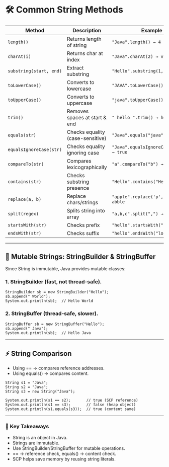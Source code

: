 # 🛠️ Common String Methods
###
| Method                  | Description                      | Example                                  |
| ----------------------- | -------------------------------- | ---------------------------------------- |
| `length()`              | Returns length of string         | `"Java".length() → 4`                    |
| `charAt(i)`             | Returns char at index            | `"Java".charAt(2) → v`                   |
| `substring(start, end)` | Extract substring                | `"Hello".substring(1, 4) → ell`          |
| `toLowerCase()`         | Converts to lowercase            | `"JAVA".toLowerCase() → java`            |
| `toUpperCase()`         | Converts to uppercase            | `"java".toUpperCase() → JAVA`            |
| `trim()`                | Removes spaces at start & end    | `" hello ".trim() → hello`               |
| `equals(str)`           | Checks equality (case-sensitive) | `"Java".equals("java") → false`          |
| `equalsIgnoreCase(str)` | Checks equality ignoring case    | `"Java".equalsIgnoreCase("java") → true` |
| `compareTo(str)`        | Compares lexicographically       | `"a".compareTo("b") → -1`                |
| `contains(str)`         | Checks substring presence        | `"Hello".contains("He") → true`          |
| `replace(a, b)`         | Replace chars/strings            | `"apple".replace('p','b') → abble`       |
| `split(regex)`          | Splits string into array         | `"a,b,c".split(",") → {a,b,c}`           |
| `startsWith(str)`       | Checks prefix                    | `"hello".startsWith("he") → true`        |
| `endsWith(str)`         | Checks suffix                    | `"hello".endsWith("lo") → true`          |

---

## 🔄 Mutable Strings: StringBuilder & StringBuffer

Since String is immutable, Java provides mutable classes:

### 1. StringBuilder (fast, not thread-safe).

```text
StringBuilder sb = new StringBuilder("Hello");
sb.append(" World");
System.out.println(sb);  // Hello World
```

### 2. StringBuffer (thread-safe, slower).

```text
StringBuffer sb = new StringBuffer("Hello");
sb.append(" Java");
System.out.println(sb);  // Hello Java
```

---

## ⚡ String Comparison

- Using == → compares reference addresses.
- Using equals() → compares content.

```text
String s1 = "Java";
String s2 = "Java";
String s3 = new String("Java");

System.out.println(s1 == s2);       // true (SCP reference)
System.out.println(s1 == s3);       // false (heap object)
System.out.println(s1.equals(s3));  // true (content same)
```

---

### 🎯 Key Takeaways

- String is an object in Java.
- Strings are immutable.
- Use StringBuilder/StringBuffer for mutable operations.
- == → reference check, equals() → content check.
- SCP helps save memory by reusing string literals.